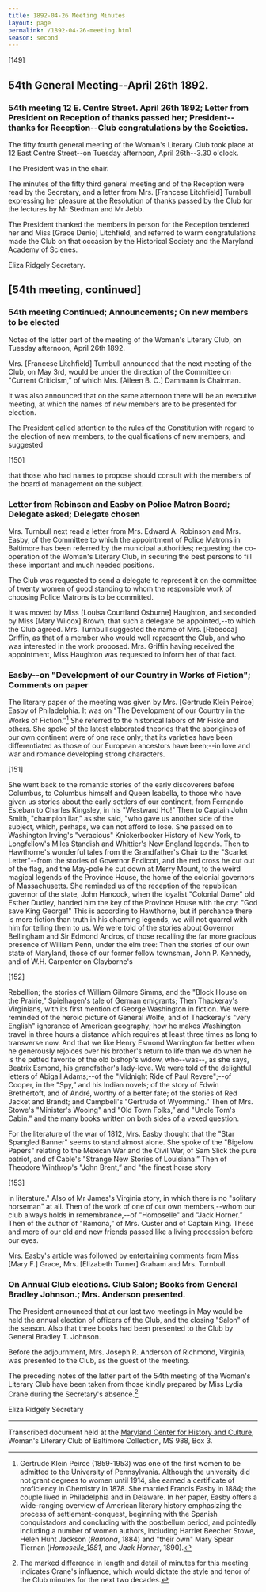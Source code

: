 ```yaml
---
title: 1892-04-26 Meeting Minutes
layout: page
permalink: /1892-04-26-meeting.html
season: second
---
```


<style>
    #maincontent{
        font-size:1.4em;
    }
</style>
[149]

## 54th General Meeting--April 26th 1892.

### 54th meeting 12 E. Centre Street. April 26th 1892; Letter from President on Reception of thanks passed her; President--thanks for Reception--Club congratulations by the Societies.

The fifty fourth general meeting of the Woman's Literary Club took place at 12 East Centre Street--on Tuesday afternoon, April 26th--3.30 o'clock.

The President was in the chair.

The minutes of the fifty third general meeting and of the Reception were read by the Secretary, and a letter from Mrs. [Francese Litchfield] Turnbull expressing her pleasure at the Resolution of thanks passed by the Club for the lectures by Mr Stedman and Mr Jebb.

The President thanked the members in person for the Reception tendered her and Miss [Grace Denio] Litchfield, and referred to warm congratulations made the Club on that occasion by the Historical Society and the Maryland Academy of Scienes.

Eliza Ridgely
Secretary.

## [54th meeting, continued]

### 54th meeting Continued; Announcements; On new members to be elected

Notes of the latter part of the meeting of the Woman's Literary Club, on Tuesday afternoon, April 26th 1892.

Mrs. [Francese Litchfield] Turnbull announced that the next meeting of the Club, on May 3rd, would be under the direction of the Committee on "Current Criticism,” of which Mrs. [Aileen B. C.] Dammann is Chairman.

It was also announced that on the same afternoon there will be an executive meeting, at which the names of new members are to be presented for election.

The President called attention to the rules of the Constitution with regard to the election of new members, to the qualifications of new members, and suggested

[150]

that those who had names to propose should consult with the members of the board of management on the subject.

### Letter from Robinson and Easby on Police Matron Board; Delegate asked; Delegate chosen

Mrs. Turnbull next read a letter from Mrs. Edward A. Robinson and Mrs. Easby, of the Committee to which the appointment of Police Matrons in Baltimore has been referred by the municipal authorities; requesting the co-operation of the Woman's Literary Club, in securing the best persons to fill these important and much needed positions.

The Club was requested to send a delegate to represent it on the committee of twenty women of good standing to whom the responsible work of choosing Police Matrons is to be committed.

It was moved by Miss [Louisa Courtland Osburne] Haughton, and seconded by Miss [Mary Wilcox] Brown, that such a delegate be appointed,--to which the Club agreed. Mrs. Turnbull suggested the name of Mrs. [Rebecca] Griffin, as that of a member who would well represent the Club, and who was interested in the work proposed. Mrs. Griffin having received the appointment, Miss Haughton was requested to inform her of that fact.

### Easby--on "Development of our Country in Works of Fiction"; Comments on paper

The literary paper of the meeting was given by Mrs. [Gertrude Klein Peirce] Easby of Philadelphia. It was on "The Development of our Country in the Works of Fiction.”[^Easby] She referred to the historical labors of Mr Fiske and others. She spoke of the latest elaborated theories that the aborigines of our own continent were of one race only; that its varieties have been differentiated as those of our European ancestors have been;--in love and war and romance developing strong characters.

[^Easby]: Gertrude Klein Peirce (1859-1953) was one of the first women to be admitted to the University of Pennsylvania. Although the university did not grant degrees to women until 1914, she earned a certificate of proficiency in Chemistry in 1878. She married Francis Easby in 1884; the couple lived in Philadelphia and in Delaware.  In her paper, Easby offers a wide-ranging overview of American literary history emphasizing the process of settlement-conquest, beginning with the Spanish conquistadors and concluding with the postbellum period, and pointedly including a number of women authors, including Harriet Beecher Stowe, Helen Hunt Jackson (_Ramona_,  1884) and "their own" Mary Spear Tiernan (_Homoselle_1881_, and _Jack Horner_, 1890).

[151]

She went back to the romantic stories of the early discoverers before Columbus, to Columbus himself and Queen Isabella, to those who have given us stories about the early settlers of our continent, from Fernando Esteban to Charles Kingsley, in his "Westward Ho!" Then to Captain John Smith, "champion liar,” as she said, "who gave us another side of the subject, which, perhaps, we can not afford to lose. She passed on to Washington Irving's "veracious" Knickerbocker History of New York, to Longfellow's Miles Standish and Whittier's New England legends. Then to Hawthorne's wonderful tales from the Grandfather's Chair to the "Scarlet Letter"--from the stories of Governor Endicott, and the red cross he cut out of the flag, and the May-pole he cut down at Merry Mount, to the weird magical legends of the Province House, the home of the colonial governors of Massachusetts. She reminded us of the reception of the republican governor of the state, John Hancock, when the loyalist "Colonial Dame" old Esther Dudley, handed him the key of the Province House with the cry: "God save King George!" This is according to Hawthorne, but if perchance there is more fiction than truth in his charming legends, we will not quarrel with him for telling them to us. We were told of the stories about Governor Bellingham and Sir Edmond Andros, of those recalling the far more gracious presence of William Penn, under the elm tree: Then the stories of our own state of Maryland, those of our former fellow townsman, John P. Kennedy, and of W.H. Carpenter on Clayborne's

[152]

Rebellion; the stories of William Gilmore Simms, and the "Block House on the Prairie,” Spielhagen's tale of German emigrants; Then Thackeray's Virginians, with its first mention of George Washington in fiction. We were reminded of the heroic picture of General Wolfe, and of Thackeray's "very English" ignorance of American geography; how he makes Washington travel in three hours a distance which requires at least three times as long to transverse now. And that we like Henry Esmond Warrington far better when he generously rejoices over his brother's return to life than we do when he is the petted favorite of the old bishop's widow, who--was--, as she says, Beatrix Esmond, his grandfather's lady-love. We were told of the delightful letters of Abigail Adams;--of the "Midnight Ride of Paul Revere";--of Cooper, in the "Spy,” and his Indian novels; of the story of Edwin Brethertoft, and of André, worthy of a better fate; of the stories of Red Jacket and Brandt; and Campbell's "Gertrude of Wyomming.” Then of Mrs. Stowe's "Minister's Wooing" and "Old Town Folks,” and "Uncle Tom's Cabin.” and the many books written on both sides of a vexed question.

For the literature of the war of 1812, Mrs. Easby thought that the "Star Spangled Banner" seems to stand almost alone. She spoke of the "Bigelow Papers" relating to the Mexican War and the Civil War, of Sam Slick the pure patriot, and of Cable's "Strange New Stories of Louisiana.” Then of Theodore Winthrop's "John Brent,” and "the finest horse story

[153]

in literature." Also of Mr James's Virginia story, in which there is no "solitary horseman" at all. Then of the work of one of our own members,--whom our club always holds in remembrance,--of "Homoselle" and "Jack Horner.” Then of the author of "Ramona,” of Mrs. Custer and of Captain King. These and more of our old and new friends passed like a living procession before our eyes.

Mrs. Easby's article was followed by entertaining comments from Miss [Mary F.] Grace, Mrs. [Elizabeth Turner] Graham and Mrs. Turnbull.

### On Annual Club elections. Club Salon; Books from General Bradley Johnson.; Mrs. Anderson presented.

The President announced that at our last two meetings in May would be held the annual election of officers of the Club, and the closing "Salon" of the season. Also that three books had been presented to the Club by General Bradley T. Johnson.

Before the adjournment, Mrs. Joseph R. Anderson of Richmond, Virginia, was presented to the Club, as the guest of the meeting.

The preceding notes of the latter part of the 54th meeting of the Woman's Literary Club have been taken from those kindly prepared by Miss Lydia Crane during the Secretary's absence.[^crane]

[^crane]: The marked difference in length and detail of minutes for this meeting indicates Crane's influence, which would dictate the style and tenor of the Club minutes for the next two decades.

Eliza Ridgely
Secretary

<hr>

Transcribed document held at the [Maryland Center for History and Culture](http://mdhs.org/), Woman's Literary Club of Baltimore Collection, MS 988, Box 3. 